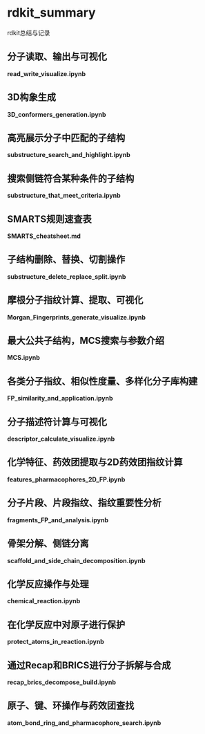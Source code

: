# rdkit_summary
rdkit总结与记录

## 分子读取、输出与可视化
**read_write_visualize.ipynb**

## 3D构象生成
**3D_conformers_generation.ipynb**

## 高亮展示分子中匹配的子结构
**substructure_search_and_highlight.ipynb**

## 搜索侧链符合某种条件的子结构
**substructure_that_meet_criteria.ipynb**

## SMARTS规则速查表
**SMARTS_cheatsheet.md**

## 子结构删除、替换、切割操作
**substructure_delete_replace_split.ipynb**

## 摩根分子指纹计算、提取、可视化
**Morgan_Fingerprints_generate_visualize.ipynb**

## 最大公共子结构，MCS搜索与参数介绍
**MCS.ipynb**

## 各类分子指纹、相似性度量、多样化分子库构建
**FP_similarity_and_application.ipynb**

## 分子描述符计算与可视化
**descriptor_calculate_visualize.ipynb**

## 化学特征、药效团提取与2D药效团指纹计算
**features_pharmacophores_2D_FP.ipynb**

## 分子片段、片段指纹、指纹重要性分析
**fragments_FP_and_analysis.ipynb**

## 骨架分解、侧链分离
**scaffold_and_side_chain_decomposition.ipynb**

## 化学反应操作与处理
**chemical_reaction.ipynb**

## 在化学反应中对原子进行保护
**protect_atoms_in_reaction.ipynb**

## 通过Recap和BRICS进行分子拆解与合成
**recap_brics_decompose_build.ipynb**

## 原子、键、环操作与药效团查找
**atom_bond_ring_and_pharmacophore_search.ipynb**